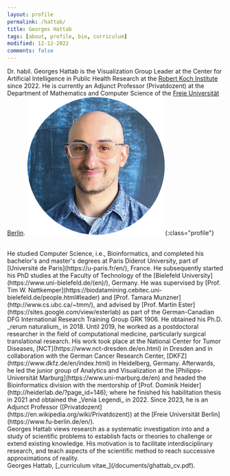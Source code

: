 ```yaml
---
layout: profile
permalink: /hattab/
title: Georges Hattab
tags: [about, profile, bio, curriculum]
modified: 12-12-2022
comments: false
---
```


Dr. habil. Georges Hattab is the Visualization Group Leader at the Center for Artificial Intelligence in Public Health Research at the [Robert Koch Institute](https://www.rki.de/EN/) since 2022. He is currently an Adjunct Professor (Privatdozent) at the Department of Mathematics and Computer Science of the [Freie Universität Berlin](https://www.fu-berlin.de/en/). 
![](/images/profiles/hattab.png){:class="profile"}

<br/>
He studied Computer Science, i.e., Bioinformatics, and completed his bachelor's and master's degrees at Paris Diderot University, part of [Université de Paris](https://u-paris.fr/en/), France.
He subsequently started his PhD studies at the Faculty of Technology of the [Bielefeld University](https://www.uni-bielefeld.de/(en)/), Germany. He was supervised by [Prof. Tim W. Nattkemper](https://biodatamining.cebitec.uni-bielefeld.de/people.html#leader) and [Prof. Tamara Munzner](http://www.cs.ubc.ca/~tmm/), and advised by [Prof. Martin Ester](https://sites.google.com/view/esterlab) as part of the German-Canadian DFG International Research Training Group GRK 1906. 
He obtained his Ph.D. _rerum naturalium_ in 2018. 
Until 2019, he worked as a postdoctoral researcher in the field of computational medicine, particularly surgical translational research.
His work took place at the National Center for Tumor Diseases, [NCT](https://www.nct-dresden.de/en.html) in Dresden and in collaboration with the German Cancer Research Center, [DKFZ](https://www.dkfz.de/en/index.html) in Heidelberg, Germany.
Afterwards, he led the junior group of Analytics and Visualization at the [Philipps-Universität Marburg](https://www.uni-marburg.de/en) and headed the Bioinformatics division with the mentorship of [Prof. Dominik Heider](http://heiderlab.de/?page_id=146); where he finished his habilitation thesis in 2021 and obtained the _Venia Legendi_ in 2022. Since 2023, he is an Adjunct Professor ([Privatdozent](https://en.wikipedia.org/wiki/Privatdozent)) at the [Freie Universität Berlin](https://www.fu-berlin.de/en/). 

<br/>
Georges Hattab views research as a systematic investigation into and a study of scientific problems to establish facts or theories to challenge or extend existing knowledge. His motivation is to facilitate interdisciplinary research, and teach aspects of the scientific method to reach successive approximations of reality.

<br/>
Georges Hattab, [_curriculum vitae_](/documents/ghattab_cv.pdf).